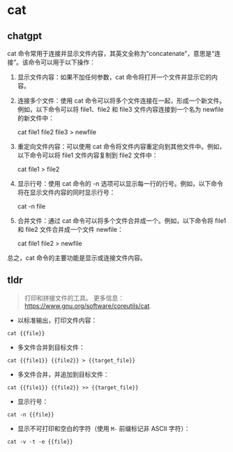 # cat 
## chatgpt 
cat 命令常用于连接并显示文件内容，其英文全称为“concatenate”，意思是“连接”。该命令可以用于以下操作：

1. 显示文件内容：如果不加任何参数，cat 命令将打开一个文件并显示它的内容。

2. 连接多个文件：使用 cat 命令可以将多个文件连接在一起，形成一个新文件。例如，以下命令可以将 file1、file2 和 file3 文件内容连接到一个名为 newfile 的新文件中：

   cat file1 file2 file3 > newfile

3. 重定向文件内容：可以使用 cat 命令将文件内容重定向到其他文件中。例如，以下命令可以将 file1 文件内容复制到 file2 文件中：

   cat file1 > file2

4. 显示行号：使用 cat 命令的 -n 选项可以显示每一行的行号。例如，以下命令将在显示文件内容的同时显示行号：

   cat -n file

5. 合并文件：通过 cat 命令可以将多个文件合并成一个。例如，以下命令将 file1 和 file2 文件合并成一个文件 newfile：

   cat file1 file2 > newfile

总之，cat 命令的主要功能是显示或连接文件内容。 

## tldr 
 
> 打印和拼接文件的工具。
> 更多信息：<https://www.gnu.org/software/coreutils/cat>.

- 以标准输出，打印文件内容：

`cat {{file}}`

- 多文件合并到目标文件：

`cat {{file1}} {{file2}} > {{target_file}}`

- 多文件合并，并追加到目标文件：

`cat {{file1}} {{file2}} >> {{target_file}}`

- 显示行号：

`cat -n {{file}}`

- 显示不可打印和空白的字符（使用 `M-` 前缀标记非 ASCII 字符）：

`cat -v -t -e {{file}}`
